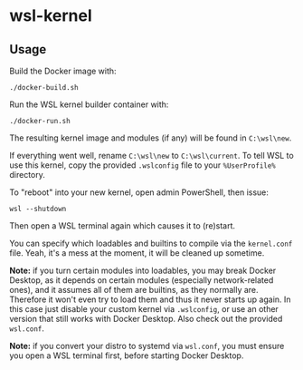 # wsl-kernel

## Usage

Build the Docker image with:

```
./docker-build.sh
```

Run the WSL kernel builder container with:

```
./docker-run.sh
```

The resulting kernel image and modules (if any) will be found in `C:\wsl\new`.

If everything went well, rename `C:\wsl\new` to `C:\wsl\current`. To tell WSL to
use this kernel, copy the provided `.wslconfig` file to your `%UserProfile%`
directory.

To "reboot" into your new kernel, open admin PowerShell, then issue:

```
wsl --shutdown
```

Then open a WSL terminal again which causes it to (re)start.

You can specify which loadables and builtins to compile via the `kernel.conf`
file. Yeah, it's a mess at the moment, it will be cleaned up sometime.

**Note:** if you turn certain modules into loadables, you may break Docker
Desktop, as it depends on certain modules (especially network-related ones), and
it assumes all of them are builtins, as they normally are. Therefore it won't
even try to load them and thus it never starts up again. In this case just
disable your custom kernel via `.wslconfig`, or use an other version that still
works with Docker Desktop. Also check out the provided `wsl.conf`.

**Note:** if you convert your distro to systemd via `wsl.conf`, you must ensure
you open a WSL terminal first, before starting Docker Desktop.

